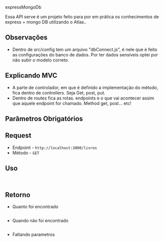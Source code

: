  expressMongoDb

Essa API serve é um projeto feito para por em prática os conhecimentos de express + mongo DB utilizando o Atlas..


## Observações
- Dentro de src/config tem um arquivo "dbConnect.js", é nele que é feito as configurações do banco de dados. Por ter dados sensíveis optei por não subir o modelo correto. 

## Explicando MVC
- A parte de controlador, em que é definido a implementação do método, fica dentro de controllers. Seja Get, post, put.  
- Dentro de routes fica as rotas. endpoints e o que vai acontecer assim que aquele endpoint for chamado. Method get, post... etc!


## Parâmetros Obrigatórios



## Request

- Endpoint - `http://localhost:3000/livros`
- Método - `GET`

## Uso
```
  
```

## Retorno

- Quanto foi encontrado
```json


```

- Quando não foi encontrado
```json

```

- Faltando parametros

```json
 
```


